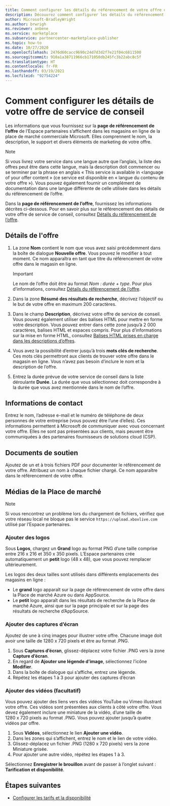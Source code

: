```yaml
---
title: Comment configurer les détails du référencement de votre offre de service de conseil dans l’Espace partenaires Microsoft
description: Découvrez comment configurer les détails du référencement de votre offre de service de conseil sur la Place de marché commerciale Microsoft à l’aide de l’Espace partenaires.
author: Microsoft-BradleyWright
ms.author: brwrigh
ms.reviewer: anbene
ms.service: marketplace
ms.subservice: partnercenter-marketplace-publisher
ms.topic: how-to
ms.date: 10/27/2020
ms.openlocfilehash: 2476d60cacc9690c24d7d3d2f7e21f04c6811500
ms.sourcegitcommit: 910a1a38711966cb171050db245fc3b22abc8c5f
ms.translationtype: HT
ms.contentlocale: fr-FR
ms.lasthandoff: 03/19/2021
ms.locfileid: "92754224"
---
```

# <a name="how-to-configure-your-consulting-service-offer-listing-details"></a>Comment configurer les détails de votre offre de service de conseil

Les informations que vous fournissez sur la **page de référencement de l’offre** de l’Espace partenaires s’affichent dans les magasins en ligne de la place de marché commerciale Microsoft. Elles comprennent le nom, la description, le support et divers éléments de marketing de votre offre.

> [!NOTE]
> Si vous livrez votre service dans une langue autre que l’anglais, la liste des offres peut être dans cette langue, mais la description doit commencer ou se terminer par la phrase en anglais « This service is available in &lt;language of your offer content » (ce service est disponible en « langue du contenu de votre offre »). Vous pouvez également fournir un complément de documentation dans une langue différente de celle utilisée dans les détails du référencement de l’offre.

Dans la **page de référencement de l’offre**, fournissez les informations décrites ci-dessous. Pour en savoir plus sur le référencement des détails de votre offre de service de conseil, consultez [Détails du référencement de l’offre](./plan-consulting-service-offer.md#offer-listing-details).

## <a name="offer-details"></a>Détails de l'offre

1.  La zone **Nom** contient le nom que vous avez saisi précédemment dans la boîte de dialogue **Nouvelle offre**. Vous pouvez le modifier à tout moment. Ce nom apparaîtra en tant que titre du référencement de votre offre dans le magasin en ligne.

    > [!IMPORTANT]
    > Le nom de l’offre doit être au format *Nom : durée + type*. Pour plus d’informations, consultez [Détails du référencement de l’offre](./plan-consulting-service-offer.md#offer-listing-details).

2. Dans la zone **Résumé des résultats de recherche**, décrivez l’objectif ou le but de votre offre en maximum 200 caractères.
3. Dans le champ **Description**, décrivez votre offre de service de conseil. Vous pouvez également utiliser des balises HTML pour mettre en forme votre description. Vous pouvez entrer dans cette zone jusqu’à 2 000 caractères, balises HTML et espaces compris. Pour plus d’informations sur la mise en forme HTML, consultez [Balises HTML prises en charge dans les descriptions d’offres](./supported-html-tags.md).
4. Vous avez la possibilité d’entrer jusqu’à trois **mots clés de recherche**. Ces mots clés permettront aux clients de trouver votre offre dans le magasin en ligne. Vous n’avez pas besoin d’inclure le nom et la description de l’offre.
5. Entrez la durée prévue de votre service de conseil dans la liste déroulante **Durée**. La durée que vous sélectionnez doit correspondre à la durée que vous avez mentionnée dans le nom de l’offre.

## <a name="contact-information"></a>Informations de contact

Entrez le nom, l’adresse e-mail et le numéro de téléphone de deux personnes de votre entreprise (vous pouvez être l’une d’elles). Ces informations permettent à Microsoft de communiquer avec vous concernant votre offre. Elles ne sont pas présentées aux clients, mais peuvent être communiquées à des partenaires fournisseurs de solutions cloud (CSP).

## <a name="supporting-documents"></a>Documents de soutien

Ajoutez de un et à trois fichiers PDF pour documenter le référencement de votre offre. Attribuez un nom à chaque fichier chargé. Ce nom apparaître dans le référencement de votre offre.

## <a name="marketplace-media"></a>Médias de la Place de marché

> [!NOTE]
> Si vous rencontrez un problème lors du chargement de fichiers, vérifiez que votre réseau local ne bloque pas le service `https://upload.xboxlive.com` utilisé par l’Espace partenaires.

### <a name="add-logos"></a>Ajouter des logos

Sous **Logos**, chargez un **Grand** logo au format PNG d’une taille comprise entre 216 x 216 et 350 x 350 pixels. L’Espace partenaires crée automatiquement un **petit** logo (48 x 48), que vous pouvez remplacer ultérieurement.

Les logos des deux tailles sont utilisés dans différents emplacements des magasins en ligne :

* Le **grand** logo apparaît sur la page de référencement de votre offre dans la Place de marché Azure ou dans AppSource.
* Le **petit** logo apparaît dans les résultats de recherche de la Place de marché Azure, ainsi que sur la page principale et sur la page des résultats de recherche d’AppSource.

### <a name="add-screenshots"></a>Ajouter des captures d’écran

Ajoutez de une à cinq images pour illustrer votre offre. Chacune image doit avoir une taille de 1280 x 720 pixels et être au format .PNG.

1. Sous **Captures d’écran**, glissez-déplacez votre fichier .PNG vers la zone **Capture d’écran**.
2.  En regard de **Ajouter une légende d’image**, sélectionnez l’icône **Modifier**.
3.  Dans la boîte de dialogue qui s’affiche, entrez une légende.
4.  Répétez les étapes 1 à 3 pour ajouter des captures d’écran

### <a name="add-videos-optional"></a>Ajouter des vidéos (facultatif)

Vous pouvez ajouter des liens vers des vidéos YouTube ou Vimeo illustrant votre offre. Ces vidéos sont présentées aux clients à côté votre offre. Vous devez également inclure une miniature de la vidéo, d’une taille de 1280 x 720 pixels au format .PNG. Vous pouvez ajouter jusqu’à quatre vidéos par offre.

1.  Sous **Vidéos**, sélectionnez le lien **Ajouter une vidéo**.
2.  Dans les zones qui s’affichent, entrez le nom et le lien de votre vidéo.
3.  Glissez-déplacez un fichier .PNG (1280 x 720 pixels) vers la zone Miniature grisée.
4.  Pour ajouter une autre vidéo, répétez les étapes 1 à 3.

Sélectionnez **Enregistrer le brouillon** avant de passer à l’onglet suivant : **Tarification et disponibilité**.

## <a name="next-steps"></a>Étapes suivantes

* [Configurer les tarifs et la disponibilité](create-consulting-service-pricing-availability.md)
